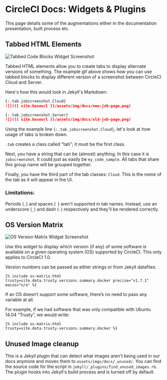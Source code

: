 # CircleCI Docs: Widgets & Plugins

This page details some of the augmentations either in the documentation presentation, built process etc.

## Tabbed HTML Elements

![Tabbed Code Blocks Widget Screenshot](./assets/widget-tabbed-code-blocks.gif)

Tabbed HTML elements allow you to create tabs to display alternate versions of something. The example gif above shows how you can use tabbed  blocks to display different version of a screenshot between CircleCI Cloud and Server.

Here's how this would look in Jekyll's Markdown:

```md
{:.tab.jobscreenshot.Cloud}
![]({{ site.baseurl }}/assets/img/docs/new-job-page.png)

{:.tab.jobscreenshot.Server}
![]({{ site.baseurl }}/assets/img/docs/old-job-page.png)
```

Using the example line `{:.tab.jobscreenshot.Cloud}`, let's look at how usage of tabs is broken down.

`.tab` creates a class called "tab"; it must be the first class.

Next, you have a string that can be (almost) anything. In this case it is `jobscreenshot`. It could just as easily be `my_code_sample`. All tabs that share this group name will be grouped together.

Finally, you have the third part of the tab classes: `Cloud`. This is the _name_ of the tab as it will appear in the UI. 

### Limitations:

Periods (`.`) and spaces (` `) aren't supported in tab names.
Instead, use an underscore (`_`) and dash (`-`) respectively and they'll be rendered correctly.


## OS Version Matrix

![OS Version Matrix Widget Screenshot](./assets/widget-os-matrix.png)

Use this widget to display which version (if any) of some software is available on a given operating system (OS) supported by CircleCI. This only applies to CircleCI 1.0.

Version numbers can be passed as either strings or from Jekyll datafiles.

```
{% include os-matrix.html trusty=site.data.trusty.versions.summary.docker precise="v1.7.1" macos="n/a" %}
```

If an OS doesn’t support some software, there’s no need to pass any variable at all.

For example, if we had software that was only compatible with Ubuntu 14.04 “Trusty”, we would write:

```
{% include os-matrix.html trusty=site.data.trusty.versions.summary.docker %}
```

## Unused Image cleanup

This is a Jekyll plugin that can detect what images aren't being used in our docs anymore and moves them to `assets/imgs/docs/_unused/`. You can find the source code for the script in `jekyll/_plugins/find_unused_images.rb`. The plugin hooks into Jekyll's build process and is turned off by default. 
